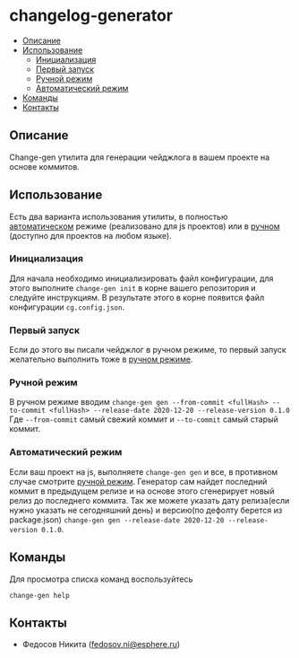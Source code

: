 # changelog-generator

- [Описание](#Описание)
- [Использование](#Использование)
  - [Инициализация](#Инициализация)
  - [Первый запуск](#Первый-запуск)
  - [Ручной режим](#Ручной-режим)
  - [Автоматический режим](#Автоматический-режим)
- [Команды](#Команды)
- [Контакты](#Контакты)

## Описание

Change-gen утилита для генерации чейджлога в вашем проекте на основе коммитов.

## Использование
Есть два варианта использования утилиты, в полностью [автоматическом](#Автоматический-режим) режиме (реализовано для js проектов)
или в [ручном](#Ручной-режим) (доступно для проектов на любом языке).

### Инициализация
Для начала необходимо инициализировать файл конфигурации, для этого выполните `change-gen init`
в корне вашего репозитория и следуйте инструкциям. В результате этого в корне появится файл конфигурации `cg.config.json`.

### Первый запуск
Если до этого вы писали чейджлог в ручном режиме, то первый запуск желательно выполнить тоже в [ручном режиме](#Ручной-режим).

### Ручной режим
В ручном режиме вводим `change-gen gen --from-commit <fullHash> --to-commit <fullHash> --release-date 2020-12-20 --release-version 0.1.0`
Где `--from-commit` самый свежий коммит и `--to-commit` самый старый коммит.

### Автоматический режим
Если ваш проект на js, выполняете `change-gen gen` и все, в противном случае смотрите [ручной режим](#Ручной-режим). Генератор сам найдет последний коммит в предыдущем релизе и на основе этого сгенерирует новый релиз до последнего коммита. Так же можете указать дату релиза(если нужно указать не сегодняшний день) и версию(по дефолту берется из package.json) `change-gen gen --release-date 2020-12-20 --release-version 0.1.0`.

## Команды

Для просмотра списка команд воспользуйтесь

`change-gen help`

## Контакты
- Федосов Никита (fedosov.ni@esphere.ru)


